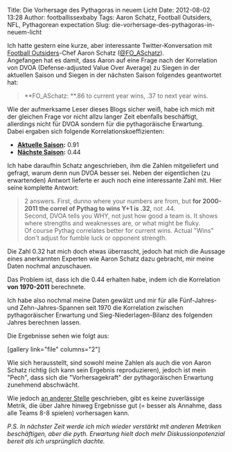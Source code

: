 Title: Die Vorhersage des Pythagoras in neuem Licht
Date: 2012-08-02 13:28
Author: footballissexbaby
Tags: Aaron Schatz, Football Outsiders, NFL, Pythagorean expectation
Slug: die-vorhersage-des-pythagoras-in-neuem-licht

Ich hatte gestern eine kurze, aber interessante Twitter-Konversation mit
[Football Outsiders][]-Chef Aaron Schatz ([@FO\_ASchatz][]).  
Angefangen hat es damit, dass Aaron auf eine Frage nach der Korrelation
von DVOA (Defense-adjusted Value Over Average) zu Siegen in der
aktuellen Saison und Siegen in der nächsten Saison folgendes geantwortet
hat:

> **FO\_ASchatz: **.86 to current year wins, .37 to next year wins.

Wie der aufmerksame Leser dieses Blogs sicher weiß, habe ich mich mit
der gleichen Frage vor nicht allzu langer Zeit ebenfalls beschäftigt,
allerdings nicht für DVOA sondern für die pythagoräische Erwartung.  
Dabei ergaben sich folgende Korrelationskoeffizienten:

-   **[Aktuelle Saison][]:** 0.91
-   **[Nächste Saison][]:** 0.44

Ich habe daraufhin Schatz angeschrieben, ihm die Zahlen mitgeliefert und
gefragt, warum denn nun DVOA besser sei. Neben der eigentlichen (zu
erwartenden) Antwort lieferte er auch noch eine interessante Zahl mit.
Hier seine komplette Antwort:

> 2 answers. First, dunno where your numbers are from, but **for
> 2000-2011 the correl of Pythag to wins Y+1 is .32**, not .44.  
>  Second, DVOA tells you WHY, not just how good a team is. It shows
> where strengths and weaknesses are, or what might be fluky.  
>  Of course Pythag correlates better for current wins. Actual "Wins"
> don't adjust for fumble luck or opponent strength.

Die Zahl 0.32 hat mich doch etwas überrascht, jedoch hat mich die
Aussage eines anerkannten Experten wie Aaron Schatz dazu gebracht, mir
meine Daten nochmal anzuschauen.

Das Problem ist, dass ich die 0.44 erhalten habe, indem ich die
Korrelation **von 1970-2011** berechnete.

Ich habe also nochmal meine Daten gewälzt und mir für alle Fünf-Jahres-
und Zehn-Jahres-Spannen seit 1970 die Korrelation zwischen
pythagoräischer Erwartung und Sieg-Niederlagen-Bilanz des folgenden
Jahres berechnen lassen.

Die Ergebnisse sehen wie folgt aus:

[gallery link="file" columns="2"]

Wie sich herausstellt, sind sowohl meine Zahlen als auch die von Aaron
Schatz richtig (ich kann sein Ergebnis reproduzieren), jedoch ist mein
"Pech", dass sich die "Vorhersagekraft" der pythagoräischen Erwartung
zunehmend abschwächt.

Wie jedoch [an anderer Stelle][] geschrieben, gibt es keine zuverlässige
Metrik, die über Jahre hinweg Ergebnisse gut (= besser als Annahme, dass
alle Teams 8-8 spielen) vorhersagen kann.

*P.S. In nächster Zeit werde ich mich wieder verstärkt mit anderen
Metriken beschäftigen, aber die pyth. Erwartung hielt doch mehr
Diskussionpotenzial bereit als ich ursprünglich dachte.*

  [Football Outsiders]: http://www.footballoutsiders.com
  [@FO\_ASchatz]: https://twitter.com/FO_ASchatz
  [Aktuelle Saison]: http://footballissexbaby.de/2012/03/die-vielen-gesichter-der-pythagoraischen-erwartung-teil-1/
    "Die vielen Gesichter der pythagoräischen Erwartung. Teil 1 (Update)"
  [Nächste Saison]: http://footballissexbaby.de/2012/07/die-vorhersagekraft-der-pythagoraischen-erwartung/
    "Die Vorhersagekraft der pythagoräischen Erwartung"
  [an anderer Stelle]: http://footballissexbaby.de/2012/07/dvoa-gegen-koko-den-affen/
    "DVOA gegen Koko, den Affen"
